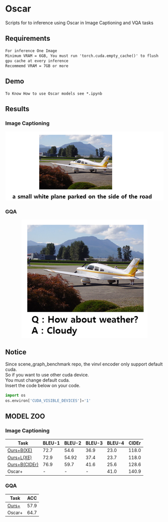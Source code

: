 # Oscar
Scripts for to inference using Oscar in Image Captioning and VQA tasks

## Requirements
```
For inference One Image
Minimum VRAM = 6GB, You must run 'torch.cuda.empty_cache()' to flush gpu cache at every inference
Recommemd VRAM = 7GB or more
```

## Demo
```
To Know How to use Oscar models see *.ipynb
```

## Results

### Image Captioning
<p align=center>
<img src="figures/IC.png">
</p>

### GQA
<p align="center">
<img src="figures/GQA.png">
</p>

## Notice
Since scene_graph_benchmark repo, the vinvl encoder only support default cuda. <br>
So if you want to use other cuda device. <br>
You must change default cuda. <br>
Insert the code below on your code.<nr>

```Python
import os
os.environ['CUDA_VISIBLE_DEVICES']='1'
```

## MODEL ZOO

### Image Captioning
  
Task | BLEU-1 | BLEU-2 | BLEU-3 | BLEU-4 | CIDEr |
-----|--------|--------|--------|--------|-------|
[Ours+B(XE)](https://drive.google.com/file/d/110N20FiHgyPVuwVnBTKgBHFCkn5Uf0Iz/view?usp=sharing) |  72.7  |  54.6  |  36.9  |  23.0  |  118.0  |
[Ours+L(XE)](https://drive.google.com/file/d/1ORxgRWcM_mTKkr6jToRn4rR7dFD1qdYS/view?usp=sharing) |  72.9  |  54.92  |  37.4  |  23.7  |  118.0  | 
[Ours+B(CIDEr)](https://drive.google.com/file/d/1P3jEt_JcLd7AZyq_ajPDn_oM6hKkq_BA/view?usp=sharing) |  76.9  |  59.7  |  41.6  |  25.6  |  128.6  |
Oscar+ |  -   |    -   |    -   |  41.0  |  140.9  |

### GQA
  
 Task |  ACC   |
------|--------|
[Ours+](https://drive.google.com/file/d/1JTfxcZ8joPGINZ1OnF46AfgaCR6RVx4r/view?usp=sharing)  |  57.9  |
Oscar+|  64.7  |
